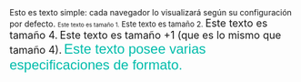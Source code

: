<HTML>
<HEAD>
<TITLE>Ejemplo 3</TITLE>
</HEAD>
<BODY>
Esto es texto simple: cada navegador lo visualizará según su configuración por defecto.
<FONT SIZE="1">Este texto es tamaño 1.</FONT>
<FONT SIZE="2">Este texto es tamaño 2.</FONT>
<FONT SIZE="4">Este texto es tamaño 4.</FONT>
<FONT SIZE="+1">Este texto es tamaño +1 (que es lo mismo que tamaño 4).</FONT>
<FONT FACE="Arial" SIZE="5" COLOR="#00bcab">Este texto posee varias especificaciones de formato.</FONT>
</BODY>
</HTML>
